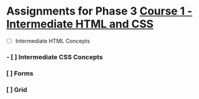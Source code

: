 # Assignments for Phase 3 [Course 1 - Intermediate HTML and CSS](https://www.theodinproject.com/paths/full-stack-javascript/courses/intermediate-html-and-css)

 - [ ] Intermediate HTML Concepts
### - [ ] Intermediate CSS Concepts
### [ ] Forms
### [ ] Grid
